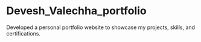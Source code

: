# Devesh_Valechha_portfolio
Developed a personal portfolio website to showcase my projects, skills, and certifications. 
